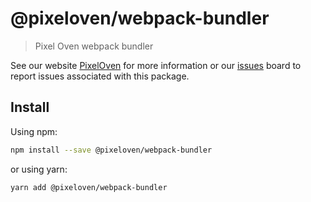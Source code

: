 # @pixeloven/webpack-bundler

> Pixel Oven webpack bundler

See our website [PixelOven](https://www.pixeloven.com/) for more information or our [issues](https://github.com/pixeloven/pixeloven/issues) board to report issues associated with this package.

## Install

Using npm:

```sh
npm install --save @pixeloven/webpack-bundler
```

or using yarn:

```sh
yarn add @pixeloven/webpack-bundler
```
